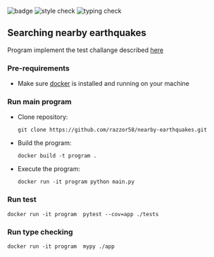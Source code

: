 ![badge](https://img.shields.io/endpoint?url=https://gist.githubusercontent.com/razzor58/4b0b2165685931159ff9aeb4200fc867/raw/coverage.json) ![style check](https://github.com/razzor58/nearby-earthquakes/actions/workflows/style_check.yaml/badge.svg) ![typing check](https://github.com/razzor58/nearby-earthquakes/actions/workflows/typing_check.yaml/badge.svg)

## Searching nearby earthquakes
Program implement the test challange described [here](https://github.com/smartrecruiters-coding/ict-nearby-earthquakes-ilya-davydov)

### Pre-requirements
 - Make sure [docker](https://www.docker.com/products/docker-desktop/) is installed and running on your machine

### Run main program
 - Clone repository:
    ```
    git clone https://github.com/razzor58/nearby-earthquakes.git
    ```
 - Build the program:
    ```
    docker build -t program .
    ```
 - Execute the program:
    ```
    docker run -it program python main.py
    ```

### Run test
```
docker run -it program  pytest --cov=app ./tests
```

### Run type checking
```
docker run -it program  mypy ./app
```